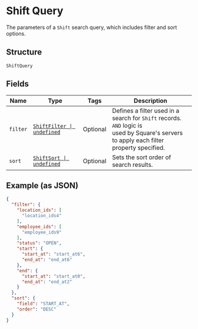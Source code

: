 <!-- Optimized: 2025-10-06 -->
<!-- RPM: 1.6.2.1.1.6.2.1_shift-query_20251006 -->
<!-- Session: E2E RPM DNA Application -->
<!-- AOM: RND (Reggie & Dro) -->
<!-- COI: TECHNOLOGY -->
<!-- RPM: HIGH -->
<!-- ACTION: BUILD -->

# Shift Query

The parameters of a `Shift` search query, which includes filter and sort options.

## Structure

`ShiftQuery`

## Fields

| Name | Type | Tags | Description |
|  --- | --- | --- | --- |
| `filter` | [`ShiftFilter \| undefined`](../../doc/models/shift-filter.md) | Optional | Defines a filter used in a search for `Shift` records. `AND` logic is<br>used by Square's servers to apply each filter property specified. |
| `sort` | [`ShiftSort \| undefined`](../../doc/models/shift-sort.md) | Optional | Sets the sort order of search results. |

## Example (as JSON)

```json
{
  "filter": {
    "location_ids": [
      "location_ids4"
    ],
    "employee_ids": [
      "employee_ids9"
    ],
    "status": "OPEN",
    "start": {
      "start_at": "start_at6",
      "end_at": "end_at6"
    },
    "end": {
      "start_at": "start_at0",
      "end_at": "end_at2"
    }
  },
  "sort": {
    "field": "START_AT",
    "order": "DESC"
  }
}
```
